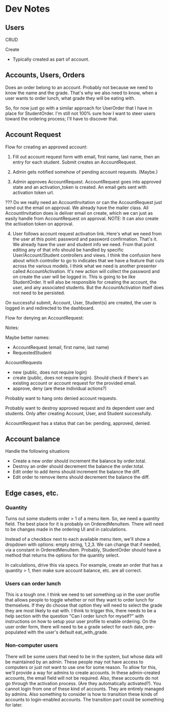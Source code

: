 Dev Notes
=========

Users
-----

CRUD

Create
  - Typically created as part of account.


Accounts, Users, Orders
-----------------------

Does an order belong to an account. Probably not because we need to know the
name and the grade. That's why we also need to know, when a user wants to
order lunch, what grade they will be eating with.

So, for now just go with a similar approach for UserOrder that I have in place
for StudentOrder. I'm still not 100% sure how I want to steer users toward the
ordering process; I'll have to discover that.

Account Request
---------------

Flow for creating an approved account:

1) Fill out account request form with email, first name, last name, then an
entry for each student. Submit creates an AccountRequest.

2) Admin gets notified somehow of pending account requests. (Maybe.)

3) Admin approves AccountRequest. AccountRequest goes into approved state and
an activation_token is created. An email
gets sent with activation token url.

  ??? Do we really need an AccountInvitation or can the AccountRequest just
  send out the email on approval. We already have the mailer class. All
  AccountInvitation does is deliver email on create, which we can just as
  easily handle from AccountRequest on approval. NOTE: It can also create the
  activation token on approval.

4) User follows account request activation link. Here's what we need from the
user at this point: password and password confirmation. That's it. We already
have the user and student info we need. From that point editing any of that
info should be handled by specific User/Account/Student controllers and views.
I think the confusion here about which controller to go to indicates that we
have a feature that cuts across the various models. I think what we need is
another presenter called AccountActivation. It's new action will collect the
password and on create the user will be logged in. This is going to be like
StudentOrder. It will also be responsible for creating the account, the user,
and any associated students. But the AccountActivation itself does not need
to be persisted.


On
successful submit, Account, User, Student(s) are created, the user is logged
in and redirected to the dashboard.

Flow for denying an AccountRequest:

Notes:

Maybe better names:
- AccountRequest (email, first name, last name)
- RequestedStudent

AccountRequests
- new (public, does not require login)
- create (public, does not require login). Should check if there's an existing
  account or account request for the provided email.
- approve, deny (are these individual actions?)

Probably want to hang onto denied account requests.

Probably want to destroy approved request and its dependent user and students.
Only after creating Account, User, and Student successfully.

AccountRequest has a status that can be: pending, approved, denied.

Account balance
---------------

Handle the following situations
  - Create a new order should increment the balance by order.total.
  - Destroy an order should decrement the balance the order.total.
  - Edit order to add items should increment the balance the diff.
  - Edit order to remove items should decrement the balance the diff.

Edge cases, etc.
----------------

### Quantity

Turns out some students order > 1 of a menu item. So, we need a quantity field.
The best place for it is probably on OrderedMenuItem. There will need to be
changes made in the ordering UI and in calculations.

Instead of a checkbox next
to each available menu item, we'll show a dropdown with options: empty string,
1,2,3. We can change that if needed, via a constant in OrderedMenuItem.
Probably, StudentOrder should have a method that returns the options for the
quantity select.

In calculations, drive this via specs. For example, create an order that has a
quantity > 1, then make sure account balance, etc. are all correct.

### Users can order lunch

This is a tough one. I think we need to set something up in the user profile
that allows people to toggle whether or not they want to order lunch for
themselves. If they do choose that option they will need to select the grade
they are most likely to eat with. I think to trigger this, there needs to be a
help section with the question "Can I order lunch for myself?" with
instructions on how to setup your user profile to enable ordering. On the
user order form, there will need to be a grade select for each date,
pre-populated with the user's default eat_with_grade.

### Non-computer users

There will be some users that need to be in the system, but whose data will be
maintained by an admin. These people may not have access to computers or just
not want to use one for some reason. To allow for this, we'll provide a way
for admins to create accounts. In these admin-created accounts, the email field
will not be required. Also, these accounts do not go through the activation
process. (Are they automatically activated?). You cannot login from one of
these kind of accounts. They are entirely managed by admins. Also something to
consider is how to transition these kinds of accounts to login-enabled
accounts. The transition part could be something for later.
